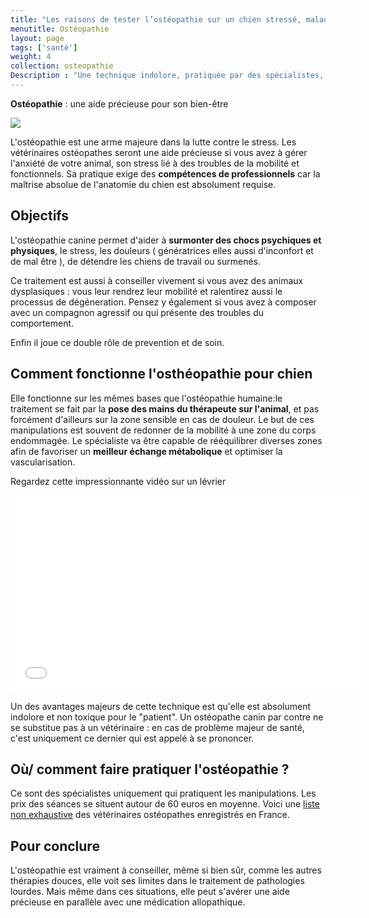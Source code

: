 ```yaml
---
title: "Les raisons de tester l’ostéopathie sur un chien stressé, malade, fatigué"
menutitle: Ostéopathie
layout: page
tags: ['santé']
weight: 4
collection: osteopathie
Description : "Une technique indolore, pratiquée par des spécialistes,  destinée a calmer stress, angoisse et douleurs de votre compagnon."
---
```


**Ostéopathie** : une aide précieuse pour son bien-être


<img src= "/images/pages/osteo.jpg">

L'ostéopathie est une arme majeure dans la lutte contre le stress. Les vétérinaires ostéopathes seront une aide précieuse si vous avez à gérer l'anxiété de votre animal, son stress lié à des troubles de la mobilité et fonctionnels.
Sa pratique exige des **compétences de professionnels** car la maîtrise absolue de l'anatomie du chien est absolument requise.

## Objectifs

L'ostéopathie canine permet d'aider à **surmonter des chocs psychiques et physiques**, le stress, les douleurs ( génératrices elles aussi d'inconfort et de mal être ), de détendre les chiens de travail ou surmenés.

Ce traitement est aussi à conseiller vivement si vous avez des animaux dysplasiques : vous leur rendrez leur mobilité et ralentirez aussi le processus de dégéneration.
Pensez y également si vous avez à composer avec un compagnon agressif ou qui présente des troubles du comportement.

Enfin il joue ce double rôle de prevention et de soin.

## Comment fonctionne l'osthéopathie pour chien
Elle fonctionne sur les mêmes bases que l'ostéopathie humaine:le traitement se fait par la **pose des mains du thérapeute sur l'animal**, et pas forcément d'ailleurs sur la zone sensible en cas de douleur. Le but de ces manipulations est souvent de redonner de la mobilité à une zone du corps endommagée. Le spécialiste va être capable de rééquilibrer diverses zones afin de favoriser un **meilleur échange métabolique** et optimiser la vascularisation.

Regardez cette impressionnante vidéo sur un lévrier


<p align="center"> <iframe width="560" height="315" src="//www.youtube.com/embed/O-dM2OOmF_4" frameborder="0" allowfullscreen></iframe></p>


Un des avantages majeurs de cette technique est qu'elle est absolument indolore et non toxique pour le "patient".
Un ostéopathe canin par contre ne se substitue pas à un vétérinaire : en cas de problème majeur de santé, c'est uniquement ce dernier qui est appelé à se prononcer.

## Où/ comment faire pratiquer l'ostéopathie ?
Ce sont des spécialistes uniquement qui pratiquent les manipulations. Les prix des séances se situent autour de 60 euros en moyenne.
Voici une <a href="http://www.osteopathe-veterinaire.eu/spip.php?rubrique2" target="blank"> liste non exhaustive</a> des vétérinaires ostéopathes enregistrés en France.


## Pour conclure

L'ostéopathie est vraiment à conseiller, même si bien sûr, comme les autres thérapies douces, elle voit ses limites dans le traitement de pathologies lourdes. Mais même dans ces situations, elle peut s'avérer une aide précieuse en parallèle avec une médication allopathique.


